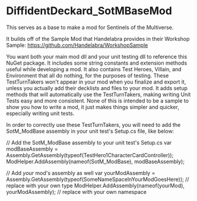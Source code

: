 ﻿
# DiffidentDeckard_SotMBaseMod

This serves as a base to make a mod for Sentinels of the Multiverse.

It builds off of the Sample Mod that Handelabra provides in their Workshop Sample:
https://github.com/Handelabra/WorkshopSample

You want both your main mod dll and your unit testing dll to reference this NuGet package.
It includes some string constants and extension methods useful while developing a mod.
It also contains Test Heroes, Villain, and Environment that all do nothing, for the purposes of testing.
These TestTurnTakers won't appear in your mod when you finalize and export it, unless you actually add their decklists and files to your mod.
It adds setup methods that will automatically use the TestTurnTakers, making writing Unit Tests easy and more consistent.
None of this is intended to be a sample to show you how to write a mod, it just makes things simpler and quicker, especially writing unit tests.

In order to correctly use these TestTurnTakers, you will need to add the SotM_ModBase assembly in your unit test's Setup.cs file, like below:
  
  // Add the SotM_ModBase assembly to your unit test's Setup.cs
  var modBaseAssembly = Assembly.GetAssembly(typeof(TestHero1CharacterCardController));
  ModHelper.AddAssembly(nameof(SotM_ModBase), modBaseAssembly);

  // Add *your* mod's assembly as well
  var yourModAssembly = Assembly.GetAssembly(typeof(SomeNameSpaceInYourModGoesHere)); // replace with your own type
  ModHelper.AddAssembly(nameof(yourMod), yourModAssembly); // replace with your own namespace
